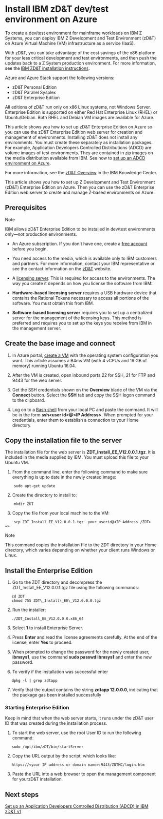 # Install IBM zD&T dev/test environment on Azure

To create a dev/test environment for mainframe workloads on IBM Z Systems, you can deploy IBM Z Development and Test Environment (zD&T) on Azure Virtual Machine (VM) infrastructure as a service (IaaS).

With zD&T, you can take advantage of the cost savings of the x86 platform for your less critical development and test environments, and then push the updates back to a Z System production environment. For more information, see the [IBM ZD&T installation instructions](http://www-01.ibm.com/support/docview.wss?uid=swg24044565#INSTALL).

Azure and Azure Stack support the following versions:

-   zD&T Personal Edition
-   zD&T Parallel Sysplex
-   zD&T Enterprise Edition

All editions of zD&T run only on x86 Linux systems, not Windows Server. Enterprise Edition is supported on either Red Hat Enterprise Linux (RHEL) or Ubuntu/Debian. Both RHEL and Debian VM images are available for Azure.

This article shows you how to set up zD&T Enterprise Edition on Azure so you can use the zD&T Enterprise Edition web server for creation and management of environments. Installing zD&T does not install any environments. You must create these separately as installation packages. For example, Application Developers Controlled Distributions (ADCD) are volume images of test environments. They are contained in zip images on the media distribution available from IBM. See how to [set up an ADCD environment on Azure](demo.md).

For more information, see the [zD&T Overview](https://www.ibm.com/support/knowledgecenter/en/SSTQBD_12.0.0/com.ibm.zdt.overview.gs.doc/topics/c_product_overview.html) in the IBM Knowledge Center.

This article shows you how to set up Z Development and Test Environment (zD&T) Enterprise Edition on Azure. Then you can use the zD&T Enterprise Edition web server to create and manage Z-based environments on Azure.

## Prerequisites

> [!NOTE]
> IBM allows zD&T Enterprise Edition to be installed in dev/test environments only—*not* production environments.

-   An Azure subscription. If you don't have one, create a [free account](https://azure.microsoft.com/free/?WT.mc_id=A261C142F) before you begin.

-   You need access to the media, which is available only to IBM customers and partners. For more information, contact your IBM representative or see the contact information on the [zD&T](https://www.ibm.com/us-en/marketplace/z-systems-development-test-environment) website.

-   A [licensing server](https://www.ibm.com/support/knowledgecenter/en/SSTQBD_12.0.0/com.ibm.zsys.rdt.tools.user.guide.doc/topics/zdt_ee.html). This is required for access to the environments. The way you create it depends on how you license the software from IBM:

-   **Hardware-based licensing server** requires a USB hardware device that contains the Rational Tokens necessary to access all portions of the software. You must obtain this from IBM.

-   **Software-based licensing server** requires you to set up a centralized server for the management of the licensing keys. This method is preferred and requires you to set up the keys you receive from IBM in the management server.

## Create the base image and connect

1.  In Azure portal, [create a VM](/azure/virtual-machines/linux/quick-create-portal) with the operating system configuration you want. This article assumes a B4ms VM (with 4 vCPUs and 16 GB of memory) running Ubuntu 16.04.

2.  After the VM is created, open inbound ports 22 for SSH, 21 for FTP and 9443 for the web server.

3.  Get the SSH credentials shown on the **Overview** blade of the VM via the **Connect** button. Select the **SSH** tab and copy the SSH logon command to the clipboard.

4.  Log on to a [Bash shell](/azure/cloud-shell/quickstart) from your local PC and paste the command. It will be in the form **ssh\<user id\>\@\<IP Address\>**. When prompted for your credentials, enter them to establish a connection to your Home directory.

## Copy the installation file to the server

The installation file for the web server is **ZDT\_Install\_EE\_V12.0.0.1.tgz**. It is included in the media supplied by IBM. You must upload this file to your Ubuntu VM.

1.  From the command line, enter the following command to make sure everything is up to date in the newly created image:
```
    sudo apt-get update
```
2.  Create the directory to install to:
```
    mkdir ZDT
```
3.  Copy the file from your local machine to the VM:
```
    scp ZDT_Install_EE_V12.0.0.1.tgz  your_userid@<IP Address /ZDT>   =>
```
> [!NOTE]
> This command copies the installation file to the ZDT directory in your Home directory, which varies depending on whether your client runs Windows or Linux.

## Install the Enterprise Edition

1.  Go to the ZDT directory and decompress the ZDT\_Install\_EE\_V12.0.0.1.tgz file using the following commands:

```
   cd ZDT
   chmod 755 ZDT\_Install\_EE\_V12.0.0.0.tgz
```

2.  Run the installer:

```
   ./ZDT_Install_EE_V12.0.0.0.x86_64
```

3.  Select **1** to install Enterprise Server.

4.  Press **Enter** and read the license agreements carefully. At the end of the license, enter **Yes** to proceed.

5.  When prompted to change the password for the newly created user, **ibmsys1**, use the command **sudo passwd ibmsys1** and enter the new password.

6.  To verify if the installation was successful enter

```
   dpkg -l | grep zdtapp
```

7.  Verify that the output contains the string **zdtapp 12.0.0.0**, indicating that the package gas been installed successfully

### Starting Enterprise Edition

Keep in mind that when the web server starts, it runs under the zD&T user ID that was created during the installation process.

1.  To start the web server, use the root User ID to run the following command:

```
   sudo /opt/ibm/zDT/bin/startServer
```

2.  Copy the URL output by the script, which looks like:

```
   https://<your IP address or domain name>:9443/ZDTMC/login.htm

```
3.  Paste the URL into a web browser to open the management component for yourzD&T installation.

## Next steps

[Set up an Application Developers Controlled Distribution (ADCD) in IBM zD&T v1][ibm-demo]

<!-- INTERNAL LINKS -->
[microfocus-get-started]: /microfocus/get-started.md
[microfocus-cics]: /microfocus/set-up-micro-focus-cics-bankdemo-in-azure.md
[microfocus-demo]: /microfocus/demo.md
[ibm-get-started]: /ibm/get-started.md
[ibm-install-z]: /ibm/install-ibm-z-environment.md
[ibm-demo]: /ibm/demo.md
